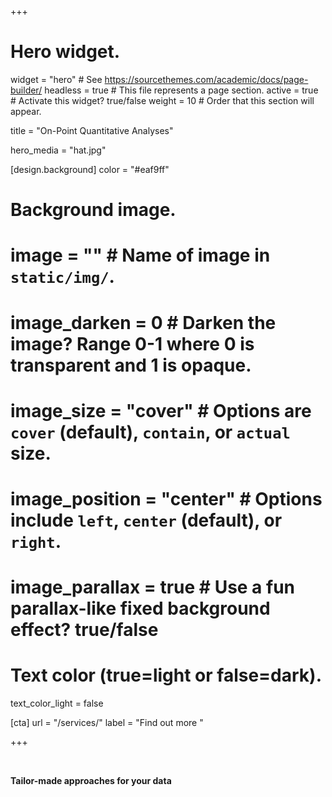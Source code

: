 +++
# Hero widget.
widget = "hero"  # See https://sourcethemes.com/academic/docs/page-builder/
headless = true  # This file represents a page section.
active = true  # Activate this widget? true/false
weight = 10  # Order that this section will appear.

title = "On-Point Quantitative Analyses"

hero_media = "hat.jpg"

[design.background]
  color = "#eaf9ff"
  
  # Background image.
  # image = ""  # Name of image in `static/img/`.
  # image_darken = 0  # Darken the image? Range 0-1 where 0 is transparent and 1 is opaque.
  # image_size = "cover"  #  Options are `cover` (default), `contain`, or `actual` size.
  # image_position = "center"  # Options include `left`, `center` (default), or `right`.
  # image_parallax = true  # Use a fun parallax-like fixed background effect? true/false
  
  # Text color (true=light or false=dark).
  text_color_light = false

[cta]
  url = "/services/"
  label = "Find out more <i class='fas fa-angle-double-right'></i>"

+++

<br>

**Tailor-made approaches for your data**

<br>
